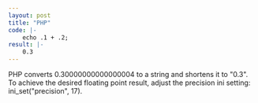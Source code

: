 ```yaml
---
layout: post
title: "PHP"
code: |-
    echo .1 + .2;
result: |-
    0.3
---
```

PHP converts 0.30000000000000004 to a string and shortens it to "0.3". To achieve the desired floating point result, adjust the precision ini setting: ini_set("precision", 17).
